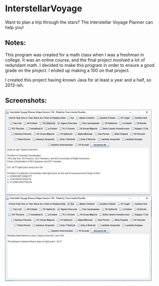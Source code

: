 
# InterstellarVoyage

Want to plan a trip through the stars? The Interstellar Voyage Planner can help you!

## Notes:

This program was created for a math class when I was a freshman in college. It was
an online course, and the final project involved a lot of redundant math. I decided
to make this program in order to ensure a good grade on the project. I ended up
making a 100 on that project.

I created this project having known Java for at least a year and a half, so 2013-ish.

## Screenshots:

![](markdown/1StarSelected.png "One Star Selected")
![](markdown/2StarsSelected.png "Two Stars Selected")
